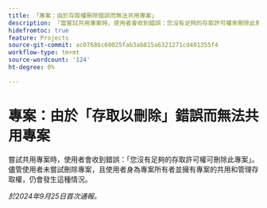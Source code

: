 ```yaml
---
title: 「專案：由於存取權刪除錯誤而無法共用專案」
description: 「當嘗試共用專案時，使用者會收到錯誤：您沒有足夠的存取許可權來刪除此專案。 儘管使用者未嘗試刪除專案，且使用者身為專案所有者並擁有專案的共用和管理存取權，仍會發生這種情況。」
hidefromtoc: true
feature: Projects
source-git-commit: ac07686c60025fab3ab815a6321271cd401355f4
workflow-type: tm+mt
source-wordcount: '124'
ht-degree: 0%

---
```



# 專案：由於「存取以刪除」錯誤而無法共用專案

嘗試共用專案時，使用者會收到錯誤：「您沒有足夠的存取許可權可刪除此專案」。 儘管使用者未嘗試刪除專案，且使用者身為專案所有者並擁有專案的共用和管理存取權，仍會發生這種情況。

_於2024年9月25日首次通報。_
